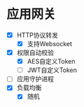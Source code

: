 # 应用网关

- [x] HTTP协议转发
  - [x] 支持Websocket
- [x] 权限自动校验
  - [x] AES自定义Token
  - [ ] JWT自定义Token
- [ ] 应用守护进程
- [x] 负载均衡
  - [x] 随机